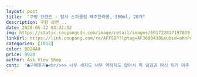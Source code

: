 ```yaml
---
layout: post 
title:  "쿠팡 브랜드 - 탐사 스파클링 제주한라봉, 350ml, 20개" 
description: 쿠팡 브랜 ..
date: 2020-05-12 03:22:32 
img: https://static.coupangcdn.com/image/retail/images/601722817197819-027633e2-9a3c-48ee-9b91-72e57b2c3e5b.jpg 
linkUrl: https://link.coupang.com/re/AFFSDP?lptag=AF3600438&subid=ahnPublicAsk&pageKey=1271675749&itemId=2276436583&vendorItemId=70273603030&traceid=V0-113-cf68492ddce2df70 
categories: [1012] 
color: BD24A9 
price: 9920 
author: Ask View Shop 
cont:  "●구매후기●<br/>>> 너무 세지도 너무 약하지도 않아서 목 넘김과 마신 뒤가 아주 좋습니다.<br/><br/>>> 탄산수 마시고 속이 울렁거리긴 처음이네요.<br/> 실제로 탄산수 액만 놓고 보면 속이 시원한 상태인데 향 때문에 마무리감이 오히려 더 텁텁해진 느낌마저 들더군요.<br/><br/><br/> - ( 향을 제외하고 ) 탄산수 자체는 신선하고 개운합니다.<br/><br/><br/> - 350ml는 귀요미 사이즈입니다.<br/> 500ml 먹던 분은 양이 적다고 느낄 수 있어요.<br/><br/><br/> - 다른 탐사 탄산수 라인과 패키지는 비슷합니다.<br/> 그립감이 친숙하고 편하네요.<br/><br/><br/> - 들큰한 인위적인 향이 탄산수와 어우러지지 않고 따로 겉돌아서 탄산수가 시원하고 개운하게 느껴지지 않더군요.<br/><br/><br/> - 시중 탄산수 중 탐사 탄산수의 탄산 세기를 딱 좋아하는데, 그것이 그대로 담겨있습니다.<br/><br/><br/> - 애매하고 인위적인 한라봉 향이 문제입니다.<br/> 상큼 개운한 향이 아닙니다.<br/><br/><br/> - 탄산수 병 입구에 기타 이물질 없이 깨끗했습니다.<br/><br/><br/> - 탄산이 오래갑니다.<br/> 뚜껑 따고 하루 종일 마셔도 탄산이 빨리 줄지 않아요.<br/><br/><br/> - 패키지 겉의 비닐을 벗기기 쉽게 해놓으면 좋겠습니다.<br/> 분리수거할 때 비닐 분리하는데 애먹었어요.<br/><br/>1.<br/> 패키지 및 내용물 양<br/>2.<br/> 스파클링 제주 한라봉 상태 및 맛<br/>⭐️뚜껑 돌리는거와 동시에 기포소리가 아주 제대로에요ㅎㅎ 탄산이 일반 탄산수와 달리 아주 풍부?하게 들어있어서 마실때마다 개운해요! 맛도 넘나 상큼해서 편하게 중간중간 먹기 아주 좋은거같아요! 탄산음료 좋아하시는 분들께 추천드립니다♡<br/>⭐️워낙 탄산수 좋아하는데 한라봉 탄산수는 처음이였어요.<br/> 한라봉맛이 나는 탄산수는 어떨까 궁금했는데 생각했던 맛보다 훨씬 상큼새콤하고 톡쏘는게 제대로네요^^ 진짜 너무 맛있어요.<br/><br/>새 제품이 나온 것 같아 기대하고 마셨는데 실망입니다.<br/><br/>술은 1도 못 마시는 대신에 탄산음료를 물 대신에 마시는 사람입니다ㅎㅎ 이제 다이어트해야해서 설탕 잔뜩 들어간 음료 대신에 탄산수를 찾고있었는데 이게 딱인 것 같네요.<br/>.<br/> 드디어 찾았어요.<br/>.<br/><br/>씨그은 약간 탄산이 부족하고, 트레는 향이 너무 센 편? 같았는데 탐사는 탄산이 진짜 엄청 쎄고! 향이 딱 첫 맛에만 나서 좋아요ㅠㅠ 스벅에서도 탄산음료 주문할 때 탄산강도 엑스트라로 해서 먹고, 사이다랑 펩시도 스트롱으로 먹는데 이거 탄산 진짜 많아서 짱 좋았어요!<br/>제주 한라봉이라서 그런지 아주 쌍큼한 향은 덤입니다ㅎㅎㅎㅎㅎ강추!<br/>탄산수를 하루에 1병은 꼭 마실 정도로 좋아합니다.<br/><br/>탐사 탄산수 특유의 탄산의 정도는 제가 딱 좋아하는 세기라 그나마 별 2개입니다.<br/><br/>탐사 탄산수를 좋아해서 자주 구매해 마셨는데 이 제품은 정말 아닌 것 같아요.<br/> ( 물론 한라봉도 좋아합니다.<br/> )<br/>" 
---
```

